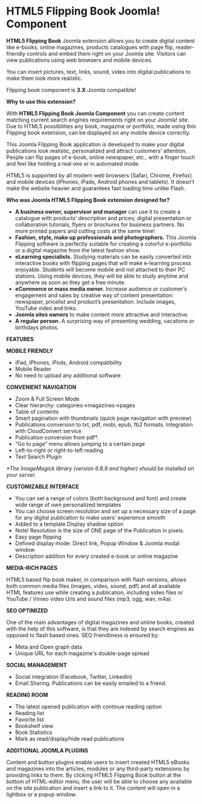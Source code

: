 # HTML5 Flipping Book Joomla! Component
<b>HTML5 Flipping Book</b> Joomla extension allows you to create digital content like e-books, online magazines, products catalogues with page flip, reader-friendly controls and embed them right on your Joomla site. Visitors can view publications using web browsers and mobile devices.

You can insert pictures, text, links, sound, video into digital publications to make them look more realistic.

Flipping book component is <b>3.X</b> Joomla compatible!

<b>Why to use this extension?</b>

With <b>HTML5 Flipping Book Joomla Component</b> you can create content matching current search engines requirements right on your Joomla! site. Due to HTML5 possibilities any book, magazine or portfolio, made using this Flipping book extension, can be displayed on any mobile device correctly.

This Joomla Flipping Book application is developed to make your digital publications look realistic, personalized and attract customers’ attention. People can flip pages of e-book, online newspaper, etc., with a finger touch and feel like holding a real one or in automated mode.

HTML5 is supported by all modern web browsers (Safari, Chrome, Firefox)  and mobile devices (iPhones, iPads, Android phones and tablets). It doesn’t make the website heavier and guarantees fast loading time unlike Flash.

<b>Who was Joomla HTML5 Flipping Book extension designed for?</b>
- <b>A business owner, supervisor and manager</b> can use it to create a catalogue with products’ description and prices; digital presentation or collaboration tutorials, flyers or brochures for business partners. No more printed papers and cutting costs at the same time!
- <b>Fashion, style, make up professionals and photographers.</b> This Joomla Flipping software is perfectly suitable for creating a colorful e-portfolio or a digital magazine from the latest fashion show.
- <b>eLearning specialists.</b> Studying materials can be easily converted into interactive books with flipping pages that will make e-learning process enjoyable. Students will become mobile and not attached to their PC stations. Using mobile devices, they will be able to study anytime and anywhere as soon as they get a free minute.
- <b>eCommerce or mass media owner.</b> Increase audience or customer’s engagement and sales by creative way of content presentation: newspaper, pricelist and product’s presentation. Include images, YouTube video and links.
- <b>Joomla sites owners</b> to make content more attractive and interactive.
- <b>A regular person.</b> A surprising way of presenting wedding, vacations or birthdays photos.

<b>FEATURES</b>

<b>MOBILE FRIENDLY</b>
- iPad, iPhones, iPods, Android compatibility
- Mobile Reader
- No need to upload any additional software

<b>CONVENIENT NAVIGATION</b>
- Zoom & Full Screen Mode
- Clear hierarchy: categories->magazines->pages
- Table of contents
- Smart pagination with thumbnails (quick page navigation with preview)
- Publications conversion to txt, pdf, mobi, epub, fb2 formats. Integration with CloudConvert service
- Publication conversion from pdf*.
- “Go to page” menu allows jumping to a certain page
- Left-to-right or right-to-left reading
- Text Search Plugin

<i>*The ImageMagick library (version 6.8.9 and higher) should be installed on your server.</i>

<b>CUSTOMIZABLE INTERFACE</b>
- You can set a range of colors (both background and font) and create wide range of own personalized templates
- You can choose screen resolution and set up a necessary size of a page for any digital publication to make users’ experience smooth
- Added to a template Display shadow option
- Note! Resolution is the size of ONE page of the Publication in pixels.
- Easy page flipping
- Defined display mode: Direct link, Popup Window & Joomla modal window
- Description addition for every created e-book or online magazine

<b>MEDIA-RICH PAGES</b>

HTML5 based flip book maker, in comparison with flash versions, allows both common media files (images, video, sound, pdf) and all available HTML features use while creating a publication, including video files or YouTube / Vimeo video Urls and sound files (mp3, ogg, wav, m4a).

<b>SEO OPTIMIZED</b>

One of the main advantages of digital magazines and online books, created with the help of this software, is that they are indexed by search engines as opposed to flash based ones. SEO friendliness is ensured by:
- Meta and Open graph data
- Unique URL for each magazine's double-page spread

<b>SOCIAL MANAGEMENT</b>
- Social integration (Facebook, Twitter, LinkedIn)
- Email Sharing. Publications can be easily emailed to a friend.

<b>READING ROOM</b>
- The latest opened publication with continue reading option
- Reading list
- Favorite list
- Bookshelf view
- Book Statistics
- Mark as read/display/hide read publications

<b>ADDITIONAL JOOMLA PLUGINS</b>

Content and button plugins enable users to insert created HTML5 eBooks and magazines into the articles, modules or any third-party extensions by providing links to them. By clicking HTML5 Flipping Book button at the bottom of HTML-editor menu, the user will be able to choose any available on the site publication and insert a link to it. The content will open in a lightbox or a popup window.

